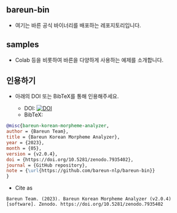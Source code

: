## bareun-bin
* 여기는 바른 공식 바이너리를 배포하는 레포지토리입니다.

## samples
* Colab 등을 비롯하여 바른을 다양하게 사용하는 예제를 소개합니다.

## 인용하기
* 아래의 DOI 또는 BibTeX를 통해 인용해주세요.

  * DOI: [![DOI](https://zenodo.org/badge/DOI/10.5281/zenodo.7935402.svg)](https://doi.org/10.5281/zenodo.7935402)
  * BibTeX:
```BibTeX
@misc{bareun-korean-morpheme-analyzer,
author = {Bareun Team},
title = {Bareun Korean Morpheme Analyzer},
year = {2023},
month = {05},
version = {v2.0.4},
doi = {https://doi.org/10.5281/zenodo.7935402},
journal = {GitHub repository},
note = {\url{https://github.com/bareun-nlp/bareun-bin}}
}
```

* Cite as

```
Bareun Team. (2023). Bareun Korean Morpheme Analyzer (v2.0.4) [software]. Zenodo. https://doi.org/10.5281/zenodo.7935402
```
